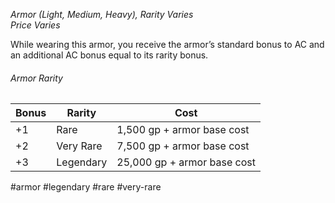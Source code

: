 *Armor (Light, Medium, Heavy), Rarity Varies*  
*Price Varies*

While wearing this armor, you receive the armor’s standard bonus to AC and an additional AC bonus equal to its rarity bonus.
###### Armor Rarity
| Bonus | Rarity | Cost |
| ----- | ------ | ---- |
| +1 | Rare | 1,500 gp + armor base cost |
| +2 | Very Rare | 7,500 gp + armor base cost |
| +3 | Legendary | 25,000 gp + armor base cost |

#armor #legendary #rare #very-rare
